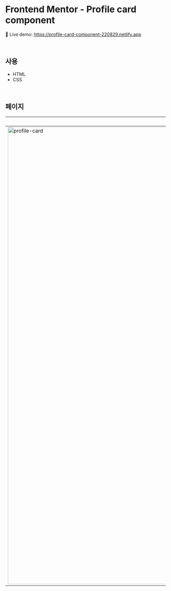 # Frontend Mentor - Profile card component
🔗 Live demo: https://profile-card-component-220829.netlify.app

<br/>

## 사용 
- HTML
- CSS

<br/>

## 페이지 
|Profile card|
|---|
|<img width="1435" alt="profile-card" src="https://github.com/khkh0109/frontend-mentor-challenges/assets/77181642/25546a38-ce9e-4f44-907e-627734311c95">|
